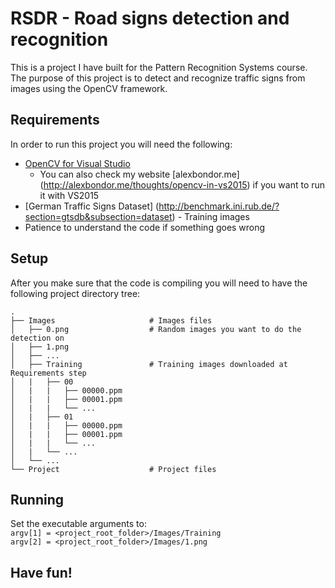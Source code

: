 # RSDR - Road signs detection and recognition
This is a project I have built for the Pattern Recognition Systems course. The purpose of this project is to detect and recognize traffic signs from images using the OpenCV framework.

## Requirements
In order to run this project you will need the following:
* [OpenCV for Visual Studio](http://docs.opencv.org/2.4/doc/tutorials/introduction/windows_visual_studio_Opencv/windows_visual_studio_Opencv.html)
  * You can also check my website [alexbondor.me] (http://alexbondor.me/thoughts/opencv-in-vs2015) if you want to run it with VS2015
* [German Traffic Signs Dataset] (http://benchmark.ini.rub.de/?section=gtsdb&subsection=dataset) - Training images
* Patience to understand the code if something goes wrong

## Setup
After you make sure that the code is compiling you will need to have the following project directory tree:

    .
    ├── Images                     # Images files
    │   ├── 0.png                  # Random images you want to do the detection on
    │   ├── 1.png
    │   ├── ...
    │   ├── Training               # Training images downloaded at Requirements step
    │   |   ├── 00
    │   |   |   ├── 00000.ppm
    │   |   |   ├── 00001.ppm
    │   |   |   └── ...
    │   |   ├── 01
    │   |   |   ├── 00000.ppm
    │   |   |   ├── 00001.ppm
    │   |   |   └── ...
    │   |   └── ...
    │   └── ...
    └── Project                    # Project files
    
## Running
Set the executable arguments to:
<br>
`argv[1] = <project_root_folder>/Images/Training`
<br>
`argv[2] = <project_root_folder>/Images/1.png`

## Have fun!

